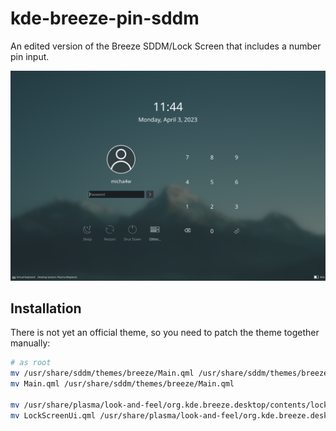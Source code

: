 # kde-breeze-pin-sddm
An edited version of the Breeze SDDM/Lock Screen that includes a number pin input.

![preview](pin-sddm.png)

## Installation
There is not yet an official theme, so you need to patch the theme together manually:
```sh
# as root
mv /usr/share/sddm/themes/breeze/Main.qml /usr/share/sddm/themes/breeze/Main.qml.bac
mv Main.qml /usr/share/sddm/themes/breeze/Main.qml

mv /usr/share/plasma/look-and-feel/org.kde.breeze.desktop/contents/lockscreen/LockScreenUi.qml /usr/share/plasma/look-and-feel/org.kde.breeze.desktop/contents/lockscreen/LockScreenUi.qml.bac
mv LockScreenUi.qml /usr/share/plasma/look-and-feel/org.kde.breeze.desktop/contents/lockscreen/LockScreenUi.qml  
```
